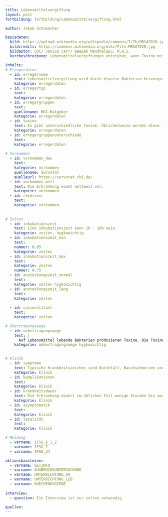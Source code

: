 ```yaml
---
title: Lebensmittelvergiftung
layout: post
fortbildung: fortbildung/Lebensmittelvergiftung.html

author: Jakob Schumacher

basisdaten:
  bild: https://upload.wikimedia.org/wikipedia/commons/7/7b/MRSA7820.jpg
  bildcredits: https://commons.wikimedia.org/wiki/File:MRSA7820.jpg
  bildautor: CDC/ Janice Carr/ Deepak Mandhalapu, M.H.S.
  kurzbeschreibung: Lebensmittelvergiftungen entstehen, wenn Toxine mit dem Essen aufgenommen werden. Es kommt zu keiner Vermehrung eines Erregers im Menschen.

inhalte:  
# Erregerdaten
  - id: erregername
    text: Lebensmittelvergiftung wird durch diverse Bakterien hervorgerufen. Häufig sind Staphylokokkus aureus, Bacillus cereus, Clostridium perfringens.
    kategorie: erregerdaten
  - id: erregertyp
    text: 
    kategorie: erregerdaten
  - id: erregergruppen
    text: 
    quellename: RKI-Ratgeber 
    kategorie: erregerdaten
  - id: toxine
    text: Es gibt unterschiedliche Toxine. Üblicherweise werden diese in hitzestabile und hitzelabile Toxine unterteilt.
    kategorie: erregerdaten
  - id: erregergruppenunterschiede
    text: 
    kategorie: erregerdaten
    
# Vorkommen
  - id: vorkommen_deu
    text: 
    kategorie: vorkommen
    quellename: Survstat
    quelleurl: https://survstat.rki.de/
  - id: vorkommen_welt
    text: Die Erkrankung kommt weltweit vor.
    kategorie: vorkommen
  - id: reservoir
    text: 
    kategorie: vorkommen
    
    
# Zeiten
  - id: inkubationszeit
    text: Eine Inkubationszeit kann 1h - 16h sein.
    kategorie: zeiten, hygkowichtig
  - id: inkubationszeit_min
    text: 
    nummer: 0.05
    kategorie: zeiten
  - id: inkubationszeit_max
    text:
    kategorie: zeiten
    nummer: 0.75
  - id: ansteckungszeit_normal
    text: 
    kategorie: zeiten hygkowichtig
  - id: ansteckungszeit_lang 
    text: 
    kategorie: zeiten
    
  - id: saisonalitaet
    text: 
    kategorie: zeiten

# Übertragungswege
  - id: uebertragungswege
    text: | 
      Auf Lebensmittel lebende Bakterien produzieren Toxine. Die Toxine verursachen nach ihrer Aufnahme eine Gastroenteritis. 
    kategorie: uebertragungswege hygkowichtig
    

# Klinik
  - id: symptome
    text: Typische Krankheitszeichen sind Durchfall, Bauchschmerzen und Erbrechen. Fieber ist selten. Der Durchfall ist nicht blutig. 
    kategorie: klinik
  - id: komplikationen
    text: 
    kategorie: klinik
  - id: krankheitsdauer
    text: Die Erkrankung dauert im üblichen Fall wenige Stunden bis max. 2 Tage.
    kategorie: klinik
  - id: asymptomatik
    text: 
    kategorie: klinik
  - id: letalität
    text: 
    kategorie: klinik

# Meldung
  - varname: IFSG_6_1_2
  - varname: IFSG_7
  - varname: IFSG_34 

aktionsbausteine:
  - varname: GETINFO
  - varname: AUSBRUCHSUNTERSUCHUNG
  - varname: UNTERRICHTUNG_GA
  - varname: UNTERRICHTUNG_LEB
  - varname: KUECHENHYGIENE
  
interview:  
  - question: Ein Interview ist nur selten notwendig

quellen:
---
```

